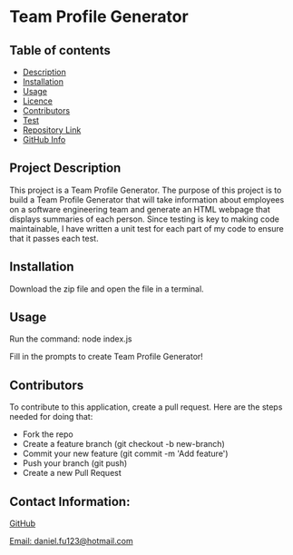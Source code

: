 # Team Profile Generator

  ## Table of contents
  - [Description](#Description)
  - [Installation](#Installation)
  - [Usage](#Usage)
  - [Licence](#Licence)
  - [Contributors](#Contributors)
  - [Test](#Test)
  - [Repository Link](#Repository)
  - [GitHub Info](#GitHub) 

  ## Project Description

  This project is a Team Profile Generator. The purpose of this project is to build a Team Profile Generator that will take information about employees on a software engineering team and
  generate an HTML webpage that displays summaries of each person. Since testing is key to making code maintainable, I have written a unit test for each part of my code to ensure that it passes each test.

  ## Installation 

Download the zip file and open the file in a terminal. 
  
  ## Usage

Run the command: node index.js

Fill in the prompts to create Team Profile Generator!

  ## Contributors

  To contribute to this application, create a pull request.
  Here are the steps needed for doing that:
  - Fork the repo
  - Create a feature branch (git checkout -b new-branch)
  - Commit your new feature (git commit -m 'Add feature')
  - Push your branch (git push)
  - Create a new Pull Request

  ## Contact Information:
  [GitHub](https://github.com/danielfu13)

  [Email: daniel.fu123@hotmail.com](mailto:daniel.fu123@hotmail.com)